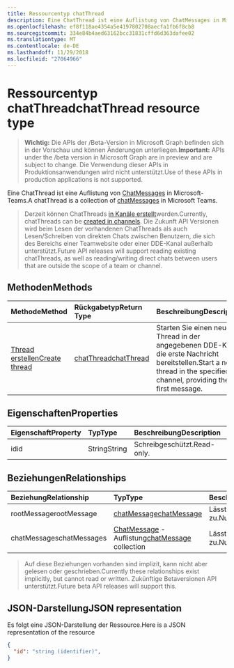 ```yaml
---
title: Ressourcentyp chatThread
description: Eine ChatThread ist eine Auflistung von ChatMessages in Microsoft-Teams.
ms.openlocfilehash: ef8f118ae4354a5e4197802708aecfa1fb6f8cb8
ms.sourcegitcommit: 334e84b4aed63162bcc31831cffd6d363dafee02
ms.translationtype: MT
ms.contentlocale: de-DE
ms.lasthandoff: 11/29/2018
ms.locfileid: "27064966"
---
```

# <a name="chatthread-resource-type"></a><span data-ttu-id="c5d08-103">Ressourcentyp chatThread</span><span class="sxs-lookup"><span data-stu-id="c5d08-103">chatThread resource type</span></span>

> <span data-ttu-id="c5d08-104">**Wichtig:** Die APIs der /Beta-Version in Microsoft Graph befinden sich in der Vorschau und können Änderungen unterliegen.</span><span class="sxs-lookup"><span data-stu-id="c5d08-104">**Important:** APIs under the /beta version in Microsoft Graph are in preview and are subject to change.</span></span> <span data-ttu-id="c5d08-105">Die Verwendung dieser APIs in Produktionsanwendungen wird nicht unterstützt.</span><span class="sxs-lookup"><span data-stu-id="c5d08-105">Use of these APIs in production applications is not supported.</span></span>

<span data-ttu-id="c5d08-106">Eine ChatThread ist eine Auflistung von [ChatMessages](chatmessage.md) in Microsoft-Teams.</span><span class="sxs-lookup"><span data-stu-id="c5d08-106">A chatThread is a collection of [chatMessages](chatmessage.md) in Microsoft Teams.</span></span>

> <span data-ttu-id="c5d08-107">Derzeit können ChatThreads [in Kanäle erstellt](../api/channel-post-chatthreads.md)werden.</span><span class="sxs-lookup"><span data-stu-id="c5d08-107">Currently, chatThreads can be [created in channels](../api/channel-post-chatthreads.md).</span></span>  <span data-ttu-id="c5d08-108">Die Zukunft API Versionen wird beim Lesen der vorhandenen ChatThreads als auch Lesen/Schreiben von direkten Chats zwischen Benutzern, die sich des Bereichs einer Teamwebsite oder einer DDE-Kanal außerhalb unterstützt.</span><span class="sxs-lookup"><span data-stu-id="c5d08-108">Future API releases will support reading existing chatThreads, as well as reading/writing direct chats between users that are outside the scope of a team or channel.</span></span>

## <a name="methods"></a><span data-ttu-id="c5d08-109">Methoden</span><span class="sxs-lookup"><span data-stu-id="c5d08-109">Methods</span></span>

| <span data-ttu-id="c5d08-110">Methode</span><span class="sxs-lookup"><span data-stu-id="c5d08-110">Method</span></span>       | <span data-ttu-id="c5d08-111">Rückgabetyp</span><span class="sxs-lookup"><span data-stu-id="c5d08-111">Return Type</span></span>  |<span data-ttu-id="c5d08-112">Beschreibung</span><span class="sxs-lookup"><span data-stu-id="c5d08-112">Description</span></span>|
|:---------------|:--------|:----------|
|[<span data-ttu-id="c5d08-113">Thread erstellen</span><span class="sxs-lookup"><span data-stu-id="c5d08-113">Create thread</span></span>](../api/channel-post-chatthreads.md) | [<span data-ttu-id="c5d08-114">chatThread</span><span class="sxs-lookup"><span data-stu-id="c5d08-114">chatThread</span></span>](chatthread.md) |<span data-ttu-id="c5d08-115">Starten Sie einen neuen Thread in der angegebenen DDE-Kanal, die erste Nachricht bereitstellen.</span><span class="sxs-lookup"><span data-stu-id="c5d08-115">Start a new thread in the specified channel, providing the first message.</span></span>|

## <a name="properties"></a><span data-ttu-id="c5d08-116">Eigenschaften</span><span class="sxs-lookup"><span data-stu-id="c5d08-116">Properties</span></span>
| <span data-ttu-id="c5d08-117">Eigenschaft</span><span class="sxs-lookup"><span data-stu-id="c5d08-117">Property</span></span>     | <span data-ttu-id="c5d08-118">Typ</span><span class="sxs-lookup"><span data-stu-id="c5d08-118">Type</span></span>   |<span data-ttu-id="c5d08-119">Beschreibung</span><span class="sxs-lookup"><span data-stu-id="c5d08-119">Description</span></span>|
|:---------------|:--------|:----------|
|<span data-ttu-id="c5d08-120">id</span><span class="sxs-lookup"><span data-stu-id="c5d08-120">id</span></span>|<span data-ttu-id="c5d08-121">String</span><span class="sxs-lookup"><span data-stu-id="c5d08-121">String</span></span>| <span data-ttu-id="c5d08-122">Schreibgeschützt.</span><span class="sxs-lookup"><span data-stu-id="c5d08-122">Read-only.</span></span>|

## <a name="relationships"></a><span data-ttu-id="c5d08-123">Beziehungen</span><span class="sxs-lookup"><span data-stu-id="c5d08-123">Relationships</span></span>
| <span data-ttu-id="c5d08-124">Beziehung</span><span class="sxs-lookup"><span data-stu-id="c5d08-124">Relationship</span></span> | <span data-ttu-id="c5d08-125">Typ</span><span class="sxs-lookup"><span data-stu-id="c5d08-125">Type</span></span>   |<span data-ttu-id="c5d08-126">Beschreibung</span><span class="sxs-lookup"><span data-stu-id="c5d08-126">Description</span></span>|
|:---------------|:--------|:----------|
|<span data-ttu-id="c5d08-127">rootMessage</span><span class="sxs-lookup"><span data-stu-id="c5d08-127">rootMessage</span></span>|[<span data-ttu-id="c5d08-128">chatMessage</span><span class="sxs-lookup"><span data-stu-id="c5d08-128">chatMessage</span></span>](chatmessage.md)| <span data-ttu-id="c5d08-129">Lässt Nullwerte zu.</span><span class="sxs-lookup"><span data-stu-id="c5d08-129">Nullable.</span></span>|
|<span data-ttu-id="c5d08-130">chatMessages</span><span class="sxs-lookup"><span data-stu-id="c5d08-130">chatMessages</span></span>|<span data-ttu-id="c5d08-131">[ChatMessage](chatmessage.md) -Auflistung</span><span class="sxs-lookup"><span data-stu-id="c5d08-131">[chatMessage](chatmessage.md) collection</span></span>| <span data-ttu-id="c5d08-132">Lässt Nullwerte zu.</span><span class="sxs-lookup"><span data-stu-id="c5d08-132">Nullable.</span></span>|

> <span data-ttu-id="c5d08-133">Auf diese Beziehungen vorhanden sind implizit, kann nicht aber gelesen oder geschrieben.</span><span class="sxs-lookup"><span data-stu-id="c5d08-133">Currently these relationships exist implicitly, but cannot read or written.</span></span>  <span data-ttu-id="c5d08-134">Zukünftige Betaversionen API unterstützt.</span><span class="sxs-lookup"><span data-stu-id="c5d08-134">Future beta API releases will support this.</span></span>

## <a name="json-representation"></a><span data-ttu-id="c5d08-135">JSON-Darstellung</span><span class="sxs-lookup"><span data-stu-id="c5d08-135">JSON representation</span></span>

<span data-ttu-id="c5d08-136">Es folgt eine JSON-Darstellung der Ressource.</span><span class="sxs-lookup"><span data-stu-id="c5d08-136">Here is a JSON representation of the resource</span></span>

<!-- {
  "blockType": "resource",
  "optionalProperties": [
    "posts"
  ],
  "baseType": "microsoft.graph.entity",
  "@odata.type": "microsoft.graph.chatThread"
}-->

```json
{
  "id": "string (identifier)",
}

```


<!-- uuid: 8fcb5dbc-d5aa-4681-8e31-b001d5168d79
2015-10-25 14:57:30 UTC -->
<!-- {
  "type": "#page.annotation",
  "description": "chatThread resource",
  "keywords": "",
  "section": "documentation",
  "tocPath": ""
}-->
